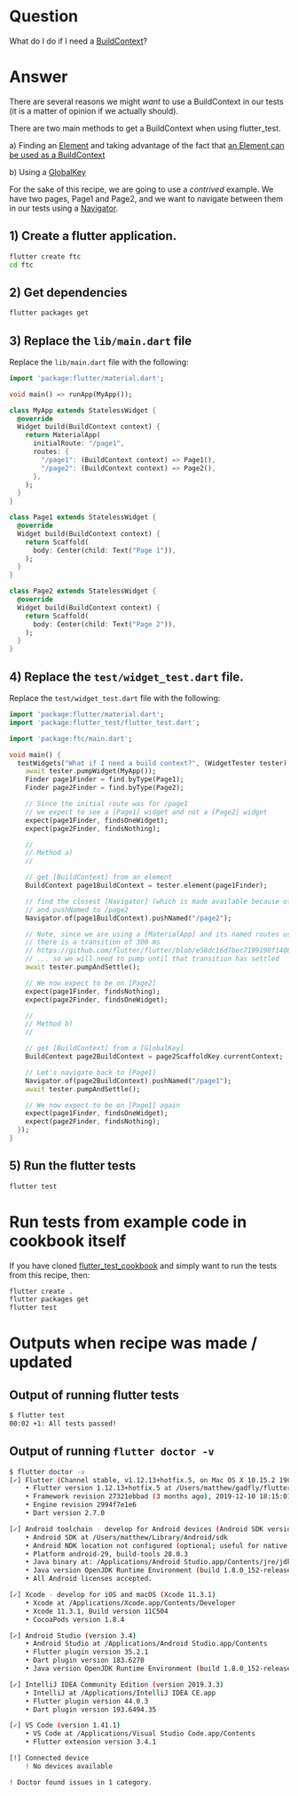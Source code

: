 # Question

What do I do if I need a [BuildContext](https://api.flutter.dev/flutter/widgets/BuildContext-class.html)?

# Answer

There are several reasons we might _want_ to use a BuildContext in our tests (it is a matter of opinion if we actually should).

There are two main methods to get a BuildContext when using flutter_test.

a) Finding an [Element](https://api.flutter.dev/flutter/widgets/Element-class.html) and taking advantage of the fact that [an Element can be used as a BuildContext](https://www.reddit.com/r/Flutter/comments/bcmj70/please_tell_me_simply_what_is_context_and_build/eldf63d?utm_source=share&utm_medium=web2x)

b) Using a [GlobalKey](https://api.flutter.dev/flutter/widgets/GlobalKey-class.html)

For the sake of this recipe, we are going to use a _contrived_ example.  We have two pages, Page1 and Page2, and we want to navigate between them in our tests using a [Navigator](https://api.flutter.dev/flutter/dart-html/Navigator-class.html).

## 1) Create a flutter application.

```sh
flutter create ftc
cd ftc
```

## 2) Get dependencies

```sh
flutter packages get
```

## 3) Replace the `lib/main.dart` file

Replace the `lib/main.dart` file with the following:

```dart
import 'package:flutter/material.dart';

void main() => runApp(MyApp());

class MyApp extends StatelessWidget {
  @override
  Widget build(BuildContext context) {
    return MaterialApp(
      initialRoute: "/page1",
      routes: {
        "/page1": (BuildContext context) => Page1(),
        "/page2": (BuildContext context) => Page2(),
      },
    );
  }
}

class Page1 extends StatelessWidget {
  @override
  Widget build(BuildContext context) {
    return Scaffold(
      body: Center(child: Text("Page 1")),
    );
  }
}

class Page2 extends StatelessWidget {
  @override
  Widget build(BuildContext context) {
    return Scaffold(
      body: Center(child: Text("Page 2")),
    );
  }
}
```

## 4) Replace the `test/widget_test.dart` file.

Replace the `test/widget_test.dart` file with the following:

```dart
import 'package:flutter/material.dart';
import 'package:flutter_test/flutter_test.dart';

import 'package:ftc/main.dart';

void main() {
  testWidgets("What if I need a build context?", (WidgetTester tester) async {
    await tester.pumpWidget(MyApp());
    Finder page1Finder = find.byType(Page1);
    Finder page2Finder = find.byType(Page2);

    // Since the initial route was for /page1
    // we expect to see a [Page1] widget and not a [Page2] widget
    expect(page1Finder, findsOneWidget);
    expect(page2Finder, findsNothing);

    //
    // Method a)
    //

    // get [BuildContext] from an element
    BuildContext page1BuildContext = tester.element(page1Finder);

    // find the closest [Navigator] (which is made available because of [MaterialApp])
    // and pushNamed to /page2
    Navigator.of(page1BuildContext).pushNamed("/page2");

    // Note, since we are using a [MaterialApp] and its named routes use the [MaterialPageRoute],
    // there is a transition of 300 ms
    // https://github.com/flutter/flutter/blob/e58dc16d7bec7199190f1408667e24e38328cc3b/packages/flutter/lib/src/material/page.dart#L61
    // ... so we will need to pump until that transition has settled
    await tester.pumpAndSettle();

    // We now expect to be on [Page2]
    expect(page1Finder, findsNothing);
    expect(page2Finder, findsOneWidget);

    //
    // Method b)
    //

    // get [BuildContext] from a [GlobalKey]
    BuildContext page2BuildContext = page2ScaffoldKey.currentContext;

    // Let's navigate back to [Page1]
    Navigator.of(page2BuildContext).pushNamed("/page1");
    await tester.pumpAndSettle();

    // We now expect to be on [Page1] again
    expect(page1Finder, findsOneWidget);
    expect(page2Finder, findsNothing);
  });
}
```


## 5) Run the flutter tests

```sh
flutter test
```

# Run tests from example code in cookbook itself

If you have cloned [flutter_test_cookbook](https://github.com/gadfly361/flutter_test_cookbook/tree/master) and simply want to run the tests from this recipe, then:

```sh
flutter create .
flutter packages get
flutter test
```

# Outputs when recipe was made / updated

## Output of running flutter tests

```sh
$ flutter test 
00:02 +1: All tests passed!
```

## Output of running `flutter doctor -v`

```sh
$ flutter doctor -v
[✓] Flutter (Channel stable, v1.12.13+hotfix.5, on Mac OS X 10.15.2 19C57, locale en-US)
    • Flutter version 1.12.13+hotfix.5 at /Users/matthew/gadfly/flutter_versions/flutter_1.12.13+hotfix.5
    • Framework revision 27321ebbad (3 months ago), 2019-12-10 18:15:01 -0800
    • Engine revision 2994f7e1e6
    • Dart version 2.7.0

[✓] Android toolchain - develop for Android devices (Android SDK version 28.0.3)
    • Android SDK at /Users/matthew/Library/Android/sdk
    • Android NDK location not configured (optional; useful for native profiling support)
    • Platform android-29, build-tools 28.0.3
    • Java binary at: /Applications/Android Studio.app/Contents/jre/jdk/Contents/Home/bin/java
    • Java version OpenJDK Runtime Environment (build 1.8.0_152-release-1343-b01)
    • All Android licenses accepted.

[✓] Xcode - develop for iOS and macOS (Xcode 11.3.1)
    • Xcode at /Applications/Xcode.app/Contents/Developer
    • Xcode 11.3.1, Build version 11C504
    • CocoaPods version 1.8.4

[✓] Android Studio (version 3.4)
    • Android Studio at /Applications/Android Studio.app/Contents
    • Flutter plugin version 35.2.1
    • Dart plugin version 183.6270
    • Java version OpenJDK Runtime Environment (build 1.8.0_152-release-1343-b01)

[✓] IntelliJ IDEA Community Edition (version 2019.3.3)
    • IntelliJ at /Applications/IntelliJ IDEA CE.app
    • Flutter plugin version 44.0.3
    • Dart plugin version 193.6494.35

[✓] VS Code (version 1.41.1)
    • VS Code at /Applications/Visual Studio Code.app/Contents
    • Flutter extension version 3.4.1

[!] Connected device
    ! No devices available

! Doctor found issues in 1 category.
```
